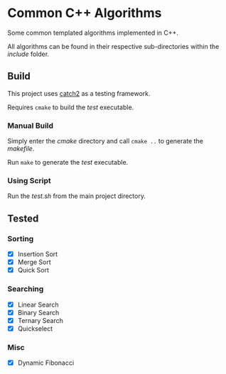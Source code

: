 # Common C++ Algorithms
Some common templated algorithms implemented in C++.

All algorithms can be found in their respective sub-directories within the *include* folder.

## Build

This project uses [catch2](https://github.com/catchorg/Catch2) as a testing framework.

Requires `cmake` to build the *test* executable.

### Manual Build

Simply enter the *cmake* directory and call `cmake ..` to generate the *makefile*.

Run `make` to generate the *test* executable.

### Using Script

Run the *test.sh* from the main project directory.

## Tested

### Sorting

- [x] Insertion Sort
- [x] Merge Sort
- [x] Quick Sort

### Searching

- [x] Linear Search
- [x] Binary Search
- [x] Ternary Search
- [x] Quickselect

### Misc

- [x] Dynamic Fibonacci
